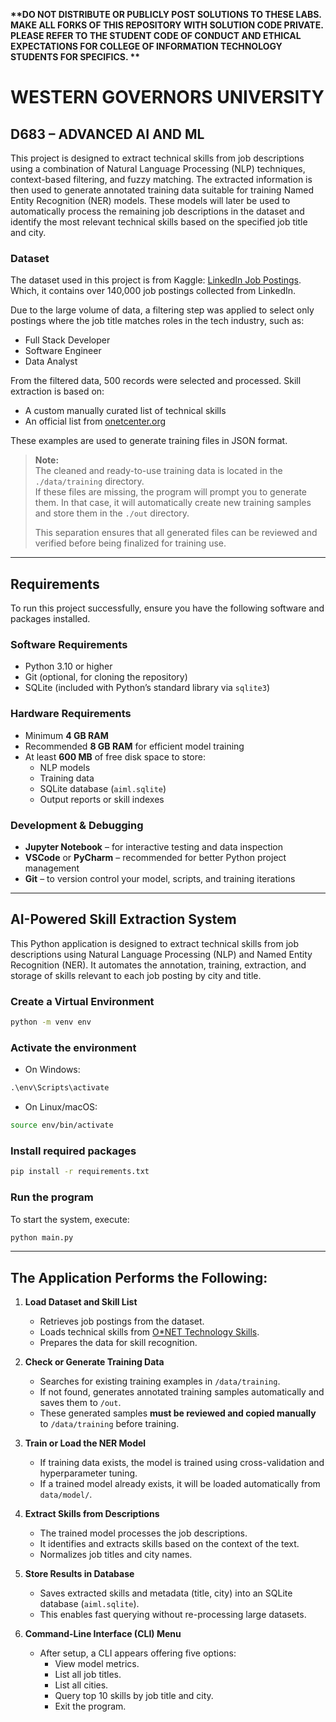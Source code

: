 <strong> **DO NOT DISTRIBUTE OR PUBLICLY POST SOLUTIONS TO THESE LABS. MAKE ALL FORKS OF THIS REPOSITORY WITH SOLUTION CODE PRIVATE. PLEASE REFER TO THE STUDENT CODE OF CONDUCT AND ETHICAL EXPECTATIONS FOR COLLEGE OF INFORMATION TECHNOLOGY STUDENTS FOR SPECIFICS. ** </strong>

# WESTERN GOVERNORS UNIVERSITY

## D683 – ADVANCED AI AND ML

This project is designed to extract technical skills from job descriptions using a combination of Natural Language Processing (NLP) techniques, context-based filtering, and fuzzy matching. The extracted information is then used to generate annotated training data suitable for training Named Entity Recognition (NER) models. These models will later be used to automatically process the remaining job descriptions in the dataset and identify the most relevant technical skills based on the specified job title and city.

### Dataset

The dataset used in this project is from Kaggle: [LinkedIn Job Postings](https://www.kaggle.com/datasets/arshkon/linkedin-job-postings). Which, it contains over 140,000 job postings collected from LinkedIn.

Due to the large volume of data, a filtering step was applied to select only postings where the job title matches roles in the tech industry, such as:

- Full Stack Developer  
- Software Engineer  
- Data Analyst  

From the filtered data, 500 records were selected and processed. Skill extraction is based on:

- A custom manually curated list of technical skills  
- An official list from [onetcenter.org](https://www.onetcenter.org/)  

These examples are used to generate training files in JSON format.

> **Note:**  
> The cleaned and ready-to-use training data is located in the `./data/training` directory.  
> If these files are missing, the program will prompt you to generate them. In that case, it will automatically create new training samples and store them in the `./out` directory.  
>  
> This separation ensures that all generated files can be reviewed and verified before being finalized for training use.

---

## Requirements

To run this project successfully, ensure you have the following software and packages installed.

### Software Requirements
- Python 3.10 or higher
- Git (optional, for cloning the repository)
- SQLite (included with Python’s standard library via `sqlite3`)

### Hardware Requirements
- Minimum **4 GB RAM**  
- Recommended **8 GB RAM** for efficient model training
- At least **600 MB** of free disk space to store:
  - NLP models
  - Training data
  - SQLite database (`aiml.sqlite`)
  - Output reports or skill indexes

### Development & Debugging
- **Jupyter Notebook** – for interactive testing and data inspection
- **VSCode** or **PyCharm** – recommended for better Python project management
- **Git** – to version control your model, scripts, and training iterations

---

## AI-Powered Skill Extraction System

This Python application is designed to extract technical skills from job descriptions using Natural Language Processing (NLP) and Named Entity Recognition (NER). It automates the annotation, training, extraction, and storage of skills relevant to each job posting by city and title.

### Create a Virtual Environment

```bash
python -m venv env
```

### Activate the environment

- On Windows:

```cmd
.\env\Scripts\activate
```

- On Linux/macOS:

```bash
source env/bin/activate
```

### Install required packages

```bash
pip install -r requirements.txt   
```

### Run the program

To start the system, execute:

```bash
python main.py   
```

---

## The Application Performs the Following:

1. **Load Dataset and Skill List**
   - Retrieves job postings from the dataset.
   - Loads technical skills from [O*NET Technology Skills](https://www.onetcenter.org/dl_files/database/db_23_2_text/Technology%20Skills.txt).
   - Prepares the data for skill recognition.

  
2. **Check or Generate Training Data**
   - Searches for existing training examples in `/data/training`.
   - If not found, generates annotated training samples automatically and saves them to `/out`.
   - These generated samples **must be reviewed and copied manually** to `/data/training` before training.

  
3. **Train or Load the NER Model**
   - If training data exists, the model is trained using cross-validation and hyperparameter tuning.
   - If a trained model already exists, it will be loaded automatically from `data/model/`.

  
4. **Extract Skills from Descriptions**
   - The trained model processes the job descriptions.
   - It identifies and extracts skills based on the context of the text.
   - Normalizes job titles and city names.
  

5. **Store Results in Database**
   - Saves extracted skills and metadata (title, city) into an SQLite database (`aiml.sqlite`).
   - This enables fast querying without re-processing large datasets.
  

6. **Command-Line Interface (CLI) Menu**
   - After setup, a CLI appears offering five options:
     - View model metrics.
     - List all job titles.
     - List all cities.
     - Query top 10 skills by job title and city.
     - Exit the program.

